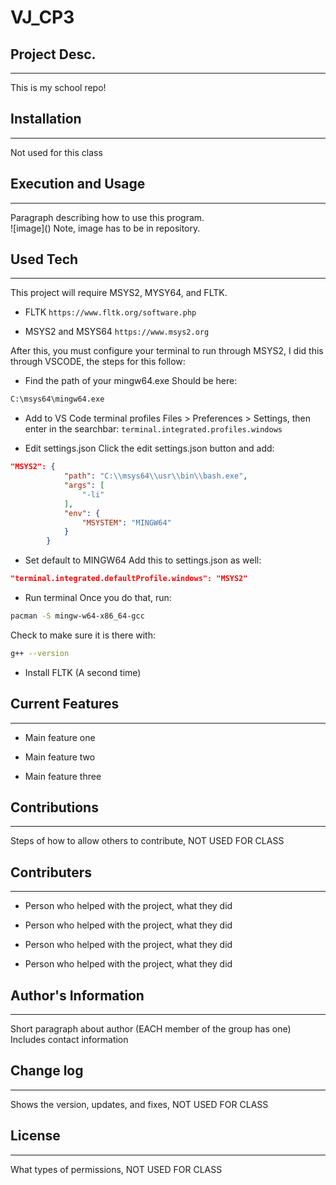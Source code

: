 # VJ_CP3

## Project Desc.
---

This is my school repo! 


## Installation
---

Not used for this class


## Execution and Usage
---

Paragraph describing how to use this program.  
![image](**<relative path here>**) Note, image has to be in repository.  


## Used Tech
---
This project will require MSYS2, MYSY64, and FLTK.

+ FLTK
`https://www.fltk.org/software.php` 

+ MSYS2 and MSYS64
`https://www.msys2.org`  


After this, you must configure your terminal to run through MSYS2, I did this through VSCODE, the steps for this follow:

+ Find the path of your mingw64.exe
Should be here:
```bash
C:\msys64\mingw64.exe
```

+ Add to VS Code terminal profiles
Files > Preferences > Settings, then enter in the searchbar:
`terminal.integrated.profiles.windows`

+ Edit settings.json
Click the edit settings.json button and add:
```json
"MSYS2": {
            "path": "C:\\msys64\\usr\\bin\\bash.exe",
            "args": [
                "-li"
            ],
            "env": {
                "MSYSTEM": "MINGW64"
            }
        }
```

+ Set default to MINGW64
Add this to settings.json as well:
```json
"terminal.integrated.defaultProfile.windows": "MSYS2"
```

+ Run terminal
Once you do that, run: 
```bash
pacman -S mingw-w64-x86_64-gcc
```
Check to make sure it is there with:
```bash
g++ --version
```

+ Install FLTK (A second time)

## Current Features
---

+ Main feature one

+ Main feature two

+ Main feature three  


## Contributions
---
Steps of how to allow others to contribute, NOT USED FOR CLASS


## Contributers
---

+ Person who helped with the project, what they did

+ Person who helped with the project, what they did

+ Person who helped with the project, what they did

+ Person who helped with the project, what they did  


## Author's Information
---
Short paragraph about author (EACH member of the group has one)
Includes contact information


## Change log
---
Shows the version, updates, and fixes, NOT USED FOR CLASS


## License
---
What types of permissions, NOT USED FOR CLASS